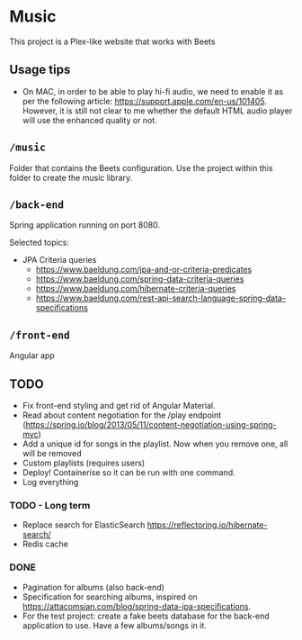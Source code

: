 # Music

This project is a Plex-like website that works with Beets

## Usage tips

- On MAC, in order to be able to play hi-fi audio, we need to enable it as per the following
  article: https://support.apple.com/en-us/101405. However, it is still not clear to me whether the
  default HTML audio player will use the enhanced quality or not.

## `/music`

Folder that contains the Beets configuration. Use the project within this folder to create the music library.

## `/back-end`

Spring application running on port 8080.

Selected topics:

- JPA Criteria queries
    - https://www.baeldung.com/jpa-and-or-criteria-predicates
    - https://www.baeldung.com/spring-data-criteria-queries
    - https://www.baeldung.com/hibernate-criteria-queries
    - https://www.baeldung.com/rest-api-search-language-spring-data-specifications

## `/front-end`

Angular app

## TODO

- Fix front-end styling and get rid of Angular Material.
- Read about content negotiation for the /play
  endpoint (https://spring.io/blog/2013/05/11/content-negotiation-using-spring-mvc)
- Add a unique id for songs in the playlist. Now when you remove one, all will be removed
- Custom playlists (requires users)
- Deploy! Containerise so it can be run with one command.
- Log everything

### TODO - Long term

- Replace search for ElasticSearch https://reflectoring.io/hibernate-search/
- Redis cache

### DONE

- Pagination for albums (also back-end)
- Specification for searching albums, inspired on https://attacomsian.com/blog/spring-data-jpa-specifications.
- For the test project: create a fake beets database for the back-end application to use. Have a few albums/songs in it.
